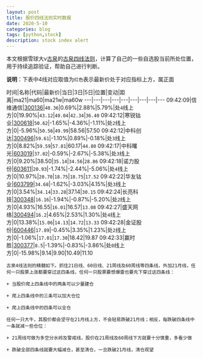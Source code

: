 ```yaml
---
layout: post
title: 股价四线法则实时数据
date: 2020-5-10
categories: blog
tags: [python,stock]
description: stock index alert
---
```



本文根据雪球大v[古泉](https://xueqiu.com/u/7148646888)的[古泉四线法则](https://xueqiu.com/7148646888/130498192)，计算了自己的一些自选股当前所处位置，用于持续追踪验证，帮助自己进行判断。

**说明**：下表中4线对应取值为`红色`表示最新价处于对应指标上方，属正面

时间|名称|代码|最新价|当日|3日|5日|位置|变动|距离|ma21|ma60|ma21w|ma60w
---|---|---|---|---|---|---|---|---
09:42:09|信维通信|[300136](https://xueqiu.com/S/SZ300136)|`48.36`|0.69%|2.88%|5.79%|处`4`线上方|0|19.90%|`43.12`|`40.04`|`42.34`|`36.40`
09:42:12|寒锐钴业|[300618](https://xueqiu.com/S/SZ300618)|`50.62`|-1.65%|-4.36%|-1.11%|处`2`线上方|0|-5.96%|`50.56`|`49.99`|58.56|57.50
09:42:12|中科创达|[300496](https://xueqiu.com/S/SZ300496)|`59.61`|-1.10%|0.89%|-0.18%|处`3`线上方|0|8.82%|`59.59`|`57.81`|60.17|`44.80`
09:42:17|中科曙光|[603019](https://xueqiu.com/S/SH603019)|`37.02`|-0.59%|-2.67%|-5.38%|处`3`线上方|0|9.20%|38.50|`35.14`|`34.56`|`28.86`
09:42:18|诺力股份|[603611](https://xueqiu.com/S/SH603611)|`20.93`|-1.74%|-2.44%|-5.06%|处`4`线上方|0|10.97%|`20.70`|`18.75`|`18.75`|`17.52`
09:42:22|华友钴业|[603799](https://xueqiu.com/S/SH603799)|`34.68`|-1.62%|-3.03%|4.15%|处`3`线上方|0|3.54%|`34.14`|`33.28`|37.14|`30.15`
09:42:24|长亮科技|[300348](https://xueqiu.com/S/SZ300348)|`16.16`|-1.94%|-0.87%|-5.20%|处`2`线上方|0|4.93%|16.55|`16.01`|16.57|`13.08`
09:42:27|盛天网络|[300494](https://xueqiu.com/S/SZ300494)|`16.2`|4.65%|2.53%|1.30%|处`4`线上方|0|13.38%|`15.06`|`14.13`|`14.72`|`13.33`
09:42:28|金证股份|[600446](https://xueqiu.com/S/SH600446)|`17.89`|-0.45%|3.35%|1.23%|处`2`线上方|0|-1.06%|`17.01`|`17.30`|18.42|19.87
09:42:33|赢时胜|[300377](https://xueqiu.com/S/SZ300377)|`8.5`|-1.39%|-0.83%|-3.86%|处`0`线上方|0|-15.98%|9.14|9.90|10.49|11.10

```
古泉4线法则的精髓如下。抓住21日线、60日线、21周线及60周线等四条线，外加21月线，任何一只股票上涨都要穿过这四条线，任何一只股票要想爆雷也要先下穿过这四条线：

+ 当股价爬上四条线中的两条可以少量建仓

+ 爬上四条线中的三条可以加大仓位

+ 爬上四条线中的四条可以全仓

任何一只大牛，其股价都会坚守在21月线上方，不会轻易跌破21月线；相反，每跌破四条线中一条就减一些仓位：

+ 21周线可做为多空分水岭及警戒线，股价在21周线及60周线下方就要十分慎重，多看少做

+ 跌破全部四条线就要大幅减仓，甚至清仓，一旦跌破21月线，清仓观望
```